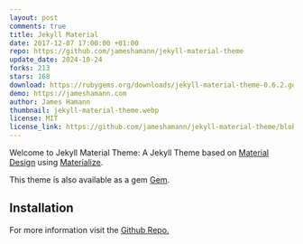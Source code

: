 ```yaml
---
layout: post
comments: true
title: Jekyll Material
date: 2017-12-07 17:00:00 +01:00
repo: https://github.com/jameshamann/jekyll-material-theme
update_date: 2024-10-24
forks: 213
stars: 168
download: https://rubygems.org/downloads/jekyll-material-theme-0.6.2.gem
demo: https://jameshamann.com
author: James Hamann
thumbnail: jekyll-material-theme.webp
license: MIT
license_link: https://github.com/jameshamann/jekyll-material-theme/blob/master/LICENSE.txt
---
```


Welcome to Jekyll Material Theme: A Jekyll Theme based on [Material Design](https://material.io/) using [Materialize](https://materializecss.com/).

This theme is also available as a gem [Gem](https://rubygems.org/gems/jekyll-material-theme).

## Installation

For more information visit the [Github Repo.](https://github.com/jameshamann/jekyll-material-theme)
